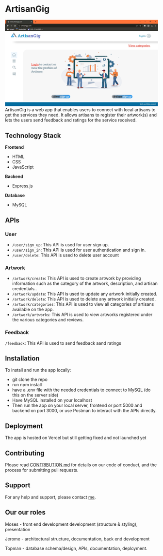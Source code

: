 # ArtisanGig
![artisan_gig_landing_page](https://github.com/tpauldike/rough_work/blob/main/designs/ArtisanGig_mockup.jpg)
ArtisanGig is a web app that enables users to connect with local artisans to get the services they need. It allows artisans to register their artwork(s) and lets the users send feedback and ratings for the service received.

## Technology Stack

**Frontend**
- HTML 
- CSS 
- JavaScript

**Backend**
- Express.js

**Database**
- MySQL

## APIs

### User

* `/user/sign_up`: This API is used for user sign up.
* `/user/sign_in`: This API is used for user authentication and sign in.
* `/user/delete`: This API is used to delete user account

### Artwork 

* `/artwork/create`: This API is used to create artwork by providing information such as the category of the artwork, description, and artisan credentials..
* `/artwork/update`: This API is used to update any artwork initially created.
* `/artwork/delete`: This API is used to delete any artwork initially created.
* `/artwork/categories`: This API is used to view all categories of artisans available on the app.
* `/artwork/artworks`: This API is used to view artworks registered under the various categories and reviews. 

### Feedback
`/feedback`: This API is used to send feedback aand ratings 

## Installation

To install and run the app locally:
- git clone the repo
- run npm install
- have a .env file with the needed credentials to connect to MySQL (do this on the server side)
- Have MySQL installed on your localhost
- Then run the app on your local server, frontend or port 5000 and backend on port 3000, or use Postman to interact with the APIs directly.

## Deployment

The app is hosted on Vercel but still getting fixed and not launched yet

## Contributing

Please read [CONTRIBUTION.md](./CONTRIBUTION.md) for details on our code of conduct, and the process for submitting pull requests.

## Support

For any help and support, please contact [me](mailto:topman4loveworld@gmail.com).
## Our our roles


Moses - front end development development (structure & styling), presentation

Jerome - architectural structure, documentation, back end development

Topman - database schema/design, APIs, documentation, deployment.
